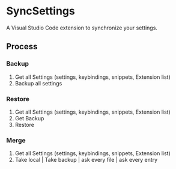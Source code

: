 # SyncSettings
A Visual Studio Code extension to synchronize your settings.

## Process

### Backup

1. Get all Settings (settings, keybindings, snippets, Extension list)
2. Backup all settings

### Restore

1. Get all Settings (settings, keybindings, snippets, Extension list)
2. Get Backup
3. Restore

### Merge

1. Get all Settings (settings, keybindings, snippets, Extension list)
2. Take local | Take backup | ask every file | ask every entry